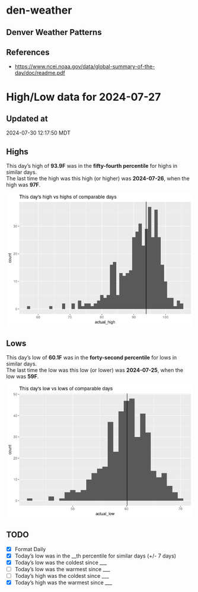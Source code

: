 

# den-weather

## Denver Weather Patterns

## References

- <https://www.ncei.noaa.gov/data/global-summary-of-the-day/doc/readme.pdf>

# High/Low data for 2024-07-27

## Updated at

2024-07-30 12:17:50 MDT

## Highs

This day’s high of **93.9F** was in the **fifty-fourth percentile** for
highs in similar days.  
The last time the high was this high (or higher) was **2024-07-26**,
when the high was **97F**.

![](readme_files/figure-commonmark/unnamed-chunk-4-1.png)

## Lows

This day’s low of **60.1F** was in the **forty-second percentile** for
lows in similar days.  
The last time the low was this low (or lower) was **2024-07-25**, when
the low was **59F**.

![](readme_files/figure-commonmark/unnamed-chunk-6-1.png)

## TODO

- [x] Format Daily
- [x] Today’s low was in the \_\_th percentile for similar days (+/- 7
  days)
- [x] Today’s low was the coldest since \_\_\_
- [ ] Today’s low was the warmest since \_\_\_
- [ ] Today’s high was the coldest since \_\_\_
- [x] Today’s high was the warmest since \_\_\_

